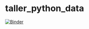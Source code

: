 # taller_python_data

[![Binder](https://mybinder.org/badge_logo.svg)](https://mybinder.org/v2/gh/domgarvir/taller_python_data/HEAD)
